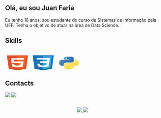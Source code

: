 ## Olá, eu sou Juan Faria 

Eu tenho 18 anos, sou estudante do curso de Sistemas de Informação pela UFF. Tenho o objetivo de atuar na área de Data Science. 

## Skills
<div style="display: inline_block"><br>
  <img align="center" alt="Imagem-HTML" height="50" width="80" src="https://raw.githubusercontent.com/devicons/devicon/master/icons/html5/html5-original.svg">
  <img align="center" alt="Imagem-CSS" height="50" width="80" src="https://raw.githubusercontent.com/devicons/devicon/master/icons/css3/css3-original.svg">
  <img align="center" alt="Imagem-Python" height="50" width="80" src="https://raw.githubusercontent.com/devicons/devicon/master/icons/python/python-original.svg">
</div>
  
## Contacts
  
<div> 
  <a href = "mailto:juansfaria01@gmail.com"><img src="https://img.shields.io/badge/-Gmail-%23333?style=for-the-badge&logo=gmail&logoColor=white" target="_blank"></a>
  <a href="https://www.linkedin.com/in/juan-faria-9a1a25213" target="_blank"><img src="https://img.shields.io/badge/-LinkedIn-%230077B5?style=for-the-badge&logo=linkedin&logoColor=white" target="_blank"></a>  
</div>
  
##  
  
<div align="center">
  <a href="https://github.com/JuanFaria02">
  <img height="180em" src="https://github-readme-stats.vercel.app/api?username=JuanFaria02&show_icons=true&theme=dark&include_all_commits=true&count_private=true"/>
  <img height="180em" src="https://github-readme-stats.vercel.app/api/top-langs/?username=JuanFaria02&layout=compact&langs_count=7&theme=dark"/>
</div>
